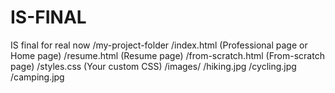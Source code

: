 # IS-FINAL
IS final for real now 
/my-project-folder
  /index.html  (Professional page or Home page)
  /resume.html (Resume page)
  /from-scratch.html (From-scratch page)
  /styles.css  (Your custom CSS)
  /images/
    /hiking.jpg
    /cycling.jpg
    /camping.jpg
